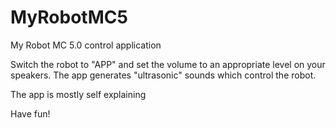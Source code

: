 # MyRobotMC5
My Robot MC 5.0 control application

Switch the robot to "APP" and set the volume to an appropriate level on your speakers.
The app generates "ultrasonic" sounds which control the robot.

The app is mostly self explaining


Have fun!
